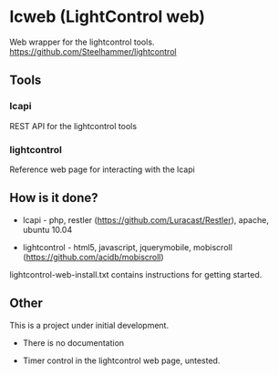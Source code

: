 # lcweb (LightControl web)

Web wrapper for the lightcontrol tools. https://github.com/Steelhammer/lightcontrol

## Tools

### lcapi

REST API for the lightcontrol tools

### lightcontrol

Reference web page for interacting with the lcapi

## How is it done?

* lcapi - php, restler (https://github.com/Luracast/Restler), apache, ubuntu 10.04

* lightcontrol - html5, javascript, jquerymobile, mobiscroll (https://github.com/acidb/mobiscroll)

lightcontrol-web-install.txt contains instructions for getting started.

## Other

This is a project under initial development.  

* There is no documentation

* Timer control in the lightcontrol web page, untested.

